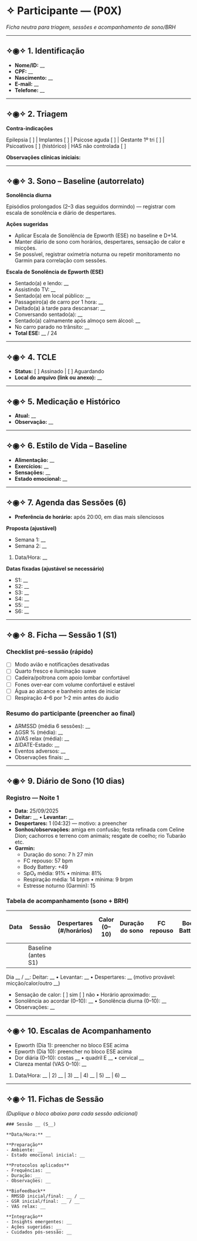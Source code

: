 # ✧ Participante — (P0X)

*Ficha neutra para triagem, sessões e acompanhamento de sono/BRH*

---

## ✧◉✧ **1. Identificação**

- **Nome/ID:** __
- **CPF:** __
- **Nascimento:** __
- **E-mail:** __
- **Telefone:** __

---

## ✧◉✧ **2. Triagem**

**Contra-indicações**

Epilepsia [ ] | Implantes [ ] | Psicose aguda [ ] | Gestante 1º tri [ ] | Psicoativos [ ] (histórico) | HAS não controlada [ ]

**Observações clínicas iniciais:**

---

## ✧◉✧ **3. Sono – Baseline (autorrelato)**

**Sonolência diurna**

Episódios prolongados (2–3 dias seguidos dormindo) — registrar com escala de sonolência e diário de despertares.

**Ações sugeridas**

- Aplicar Escala de Sonolência de Epworth (ESE) no baseline e D+14.
- Manter diário de sono com horários, despertares, sensação de calor e micções.
- Se possível, registrar oximetria noturna ou repetir monitoramento no Garmin para correlação com sessões.

**Escala de Sonolência de Epworth (ESE)**

- Sentado(a) e lendo: __
- Assistindo TV: __
- Sentado(a) em local público: __
- Passageiro(a) de carro por 1 hora: __
- Deitado(a) à tarde para descansar: __
- Conversando sentado(a): __
- Sentado(a) calmamente após almoço sem álcool: __
- No carro parado no trânsito: __
- **Total ESE:** __ / 24

---

## ✧◉✧ **4. TCLE**

- **Status:** [ ] Assinado | [ ] Aguardando
- **Local do arquivo (link ou anexo):** __

---

## ✧◉✧ **5. Medicação e Histórico**

- **Atual:** __
- **Observação:** __

---

## ✧◉✧ **6. Estilo de Vida – Baseline**

- **Alimentação:** __
- **Exercícios:** __
- **Sensações:** __
- **Estado emocional:** __

---

## ✧◉✧ **7. Agenda das Sessões (6)**

- **Preferência de horário:** após 20:00, em dias mais silenciosos

**Proposta (ajustável)**

- Semana 1: __
- Semana 2: __

1) Data/Hora: __

**Datas fixadas (ajustável se necessário)**

- S1: __
- S2: __
- S3: __
- S4: __
- S5: __
- S6: __

---

## ✧◉✧ **8. Ficha — Sessão 1 (S1)**

### Checklist pré-sessão (rápido)

- [ ] Modo avião e notificações desativadas
- [ ] Quarto fresco e iluminação suave
- [ ] Cadeira/poltrona com apoio lombar confortável
- [ ] Fones over-ear com volume confortável e estável
- [ ] Água ao alcance e banheiro antes de iniciar
- [ ] Respiração 4–6 por 1–2 min antes do áudio

### Resumo do participante (preencher ao final)

- ΔRMSSD (média 6 sessões): __
- ΔGSR % (média): __
- ΔVAS relax (média): __
- ΔIDATE-Estado: __
- Eventos adversos: __
- Observações finais: __

---

## ✧◉✧ **9. Diário de Sono (10 dias)**

### Registro — Noite 1

- **Data:** 25/09/2025
- **Deitar:** __ • **Levantar:** __
- **Despertares:** 1 (04:32) — motivo: a preencher
- **Sonhos/observações:** amiga em confusão; festa refinada com Celine Dion; cachorros e terreno com animais; resgate de coelho; rio Tubarão etc.
- **Garmin:**
  - Duração do sono: 7 h 27 min
  - FC repouso: 57 bpm
  - Body Battery: +49
  - SpO₂ média: 91% • mínima: 81%
  - Respiração média: 14 brpm • mínima: 9 brpm
  - Estresse noturno (Garmin): 15

### Tabela de acompanhamento (sono + BRH)

| Data | Sessão | Despertares (#/horários) | Calor (0–10) | Duração do sono | FC repouso | Body Battery | SpO₂ média / mínima | Respiração média / mínima | Notas |
| --- | --- | --- | --- | --- | --- | --- | --- | --- | --- |
|  | Baseline (antes S1) |  |  |  |  |  |  |  |  |

Dia __ / __: Deitar: __ • Levantar: __ • Despertares: __ (motivo provável: micção/calor/outro __)

- Sensação de calor: [ ] sim [ ] não • Horário aproximado: __
- Sonolência ao acordar (0–10): __ • Sonolência diurna (0–10): __
- Observações: __

---

## ✧◉✧ **10. Escalas de Acompanhamento**

- Epworth (Dia 1): preencher no bloco ESE acima
- Epworth (Dia 10): preencher no bloco ESE acima
- Dor diária (0–10): costas __ • quadril E __ • cervical __
- Clareza mental (VAS 0–10): __

1) Data/Hora: __ | 2) __ | 3) __ | 4) __ | 5) __ | 6) __

---

## ✧◉✧ **11. Fichas de Sessão**

*(Duplique o bloco abaixo para cada sessão adicional)*

```
### Sessão __ (S__)

**Data/Hora:** __

**Preparação**
- Ambiente: __
- Estado emocional inicial: __

**Protocolos aplicados**
- Frequências: __
- Duração: __
- Observações: __

**Biofeedback**
- RMSSD inicial/final: __ / __
- GSR inicial/final: __ / __
- VAS relax: __

**Integração**
- Insights emergentes: __
- Ações sugeridas: __
- Cuidados pós-sessão: __
```

